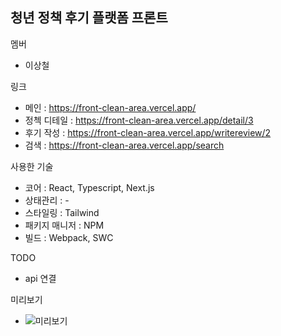 ## 청년 정책 후기 플랫폼 프론트

멤버
- 이상철

링크

- 메인 : https://front-clean-area.vercel.app/
- 정첵 디테일 : https://front-clean-area.vercel.app/detail/3
- 후기 작성 : https://front-clean-area.vercel.app/writereview/2
- 검색 : https://front-clean-area.vercel.app/search

사용한 기술

- 코어 : React, Typescript, Next.js
- 상태관리 : -
- 스타일링 : Tailwind
- 패키지 매니저 : NPM
- 빌드 : Webpack, SWC

TODO

- api 연결

미리보기
- ![미리보기](https://img1.daumcdn.net/thumb/R1280x0/?scode=mtistory2&fname=https%3A%2F%2Fblog.kakaocdn.net%2Fdn%2FbOQdaQ%2FbtsjmCNz67Q%2FVRO7keISJjz2g7Snc0dOnk%2Fimg.png)
